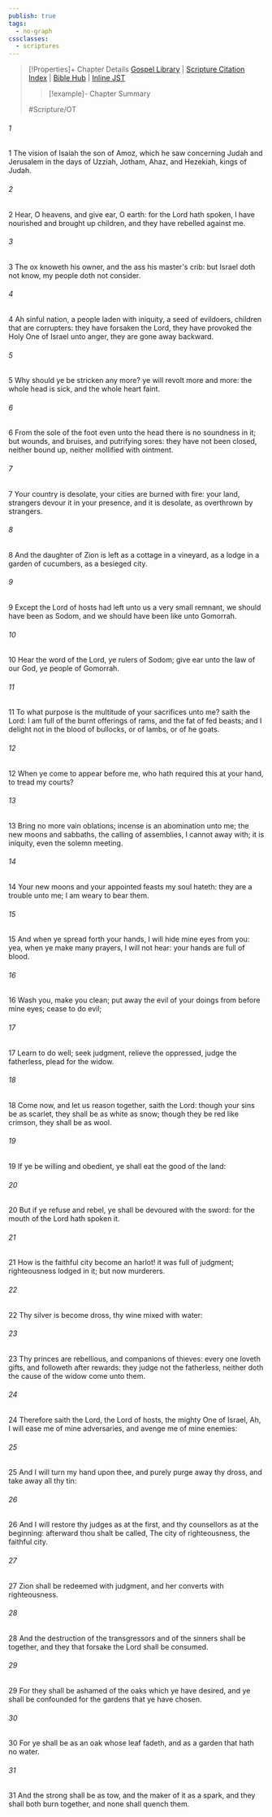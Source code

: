```yaml
---
publish: true
tags:
  - no-graph
cssclasses:
  - scriptures
---
```

>[!Properties]+ Chapter Details
>[Gospel Library](https://churchofjesuschrist.org/study/scriptures/ot/isa/1?lang=eng)    |    [Scripture Citation Index](https://scriptures.byu.edu/#07b01::c07b01)    |    [Bible Hub](https://biblehub.com/isaiah/1.htm)    |    [Inline JST](https://scripturetoolbox.com/html/ic/Isaiah/1.html)
>>[!example]- Chapter Summary
>> 
> 
>
>#Scripture/OT
###### 1
1 The vision of Isaiah the son of Amoz, which he saw concerning Judah and Jerusalem in the days of Uzziah, Jotham, Ahaz, and Hezekiah, kings of Judah.
###### 2
2 Hear, O heavens, and give ear, O earth: for the Lord hath spoken, I have nourished and brought up children, and they have rebelled against me.
###### 3
3 The ox knoweth his owner, and the ass his master's crib: but Israel doth not know, my people doth not consider.
###### 4
4 Ah sinful nation, a people laden with iniquity, a seed of evildoers, children that are corrupters: they have forsaken the Lord, they have provoked the Holy One of Israel unto anger, they are gone away backward.
###### 5
5 Why should ye be stricken any more? ye will revolt more and more: the whole head is sick, and the whole heart faint.
###### 6
6 From the sole of the foot even unto the head there is no soundness in it; but wounds, and bruises, and putrifying sores: they have not been closed, neither bound up, neither mollified with ointment.
###### 7
7 Your country is desolate, your cities are burned with fire: your land, strangers devour it in your presence, and it is desolate, as overthrown by strangers.
###### 8
8 And the daughter of Zion is left as a cottage in a vineyard, as a lodge in a garden of cucumbers, as a besieged city.
###### 9
9 Except the Lord of hosts had left unto us a very small remnant, we should have been as Sodom, and we should have been like unto Gomorrah.
###### 10
10 Hear the word of the Lord, ye rulers of Sodom; give ear unto the law of our God, ye people of Gomorrah.
###### 11
11 To what purpose is the multitude of your sacrifices unto me? saith the Lord: I am full of the burnt offerings of rams, and the fat of fed beasts; and I delight not in the blood of bullocks, or of lambs, or of he goats.
###### 12
12 When ye come to appear before me, who hath required this at your hand, to tread my courts?
###### 13
13 Bring no more vain oblations; incense is an abomination unto me; the new moons and sabbaths, the calling of assemblies, I cannot away with; it is iniquity, even the solemn meeting.
###### 14
14 Your new moons and your appointed feasts my soul hateth: they are a trouble unto me; I am weary to bear them.
###### 15
15 And when ye spread forth your hands, I will hide mine eyes from you: yea, when ye make many prayers, I will not hear: your hands are full of blood.
###### 16
16 Wash you, make you clean; put away the evil of your doings from before mine eyes; cease to do evil;
###### 17
17 Learn to do well; seek judgment, relieve the oppressed, judge the fatherless, plead for the widow.
###### 18
18 Come now, and let us reason together, saith the Lord: though your sins be as scarlet, they shall be as white as snow; though they be red like crimson, they shall be as wool.
###### 19
19 If ye be willing and obedient, ye shall eat the good of the land:
###### 20
20 But if ye refuse and rebel, ye shall be devoured with the sword: for the mouth of the Lord hath spoken it.
###### 21
21 How is the faithful city become an harlot! it was full of judgment; righteousness lodged in it; but now murderers.
###### 22
22 Thy silver is become dross, thy wine mixed with water:
###### 23
23 Thy princes are rebellious, and companions of thieves: every one loveth gifts, and followeth after rewards: they judge not the fatherless, neither doth the cause of the widow come unto them.
###### 24
24 Therefore saith the Lord, the Lord of hosts, the mighty One of Israel, Ah, I will ease me of mine adversaries, and avenge me of mine enemies:
###### 25
25 And I will turn my hand upon thee, and purely purge away thy dross, and take away all thy tin:
###### 26
26 And I will restore thy judges as at the first, and thy counsellors as at the beginning: afterward thou shalt be called, The city of righteousness, the faithful city.
###### 27
27 Zion shall be redeemed with judgment, and her converts with righteousness.
###### 28
28 And the destruction of the transgressors and of the sinners shall be together, and they that forsake the Lord shall be consumed.
###### 29
29 For they shall be ashamed of the oaks which ye have desired, and ye shall be confounded for the gardens that ye have chosen.
###### 30
30 For ye shall be as an oak whose leaf fadeth, and as a garden that hath no water.
###### 31
31 And the strong shall be as tow, and the maker of it as a spark, and they shall both burn together, and none shall quench them.
